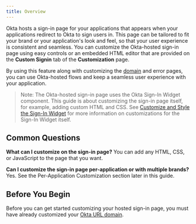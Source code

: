 ```yaml
---
title: Overview
---
```

Okta hosts a sign-in page for your applications that appears when your applications redirect to Okta to sign users in. This page can be tailored to fit your brand or your application's look and feel, so that your user experience is consistent and seamless. You can customize the Okta-hosted sign-in page using easy controls or an embedded HTML editor that are provided on the **Custom Signin** tab of the **Customization** page.

By using this feature along with customizing the [domain](/guides/custom-url-domain/) and error pages, you can use Okta-hosted flows and keep a seamless user experience with your application.
<!-- Link to Custom Error Pages guide -->
<!-- Concepts: Okta hosted functionality (future article) -->

> Note: The Okta-hosted sign-in page uses the Okta Sign-In Widget component. This guide is about customizing the sign-in page itself, for example, adding custom HTML and CSS. See [Customize and Style the Sign-In Widget](https://developer.okta.com/code/javascript/okta_sign-in_widget/) for more information on customizations for the Sign-In Widget itself.


## Common Questions
**What can I customize on the sign-in page?**
You can add any HTML, CSS, or JavaScript to the page that you want.

**Can I customize the sign-in page per-application or with multiple brands?**
Yes. See the <GuideLink link="../customization-examples/#per-application-customization">Per-Application Customization</GuideLink> section later in this guide.

## Before You Begin
Before you can get started customizing your hosted sign-in page, you must have already customized your [Okta URL domain](/guides/custom-url-domain/).

<NextSectionLink/>

